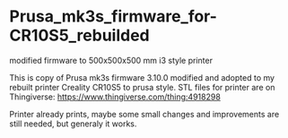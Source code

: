 # Prusa_mk3s_firmware_for-CR10S5_rebuilded
modified firmware to 500x500x500 mm i3 style printer

This is copy of Prusa mk3s firmware 3.10.0 modified and adopted to my rebuilt printer Creality CR10S5 to prusa style. 
STL files for printer are on Thingiverse:
https://www.thingiverse.com/thing:4918298

Printer already prints, maybe some small changes and improvements are still needed, but generaly it works.
